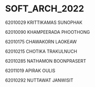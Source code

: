 # SOFT_ARCH_2022

62010029 KRITTIKAMAS SUNOPHAK

62010090 KHAMPEERADA PHOOTHONG

62010175  CHAWAKORN LAOKEAW

62010215 CHOTIKA TRAKULNUCH

62010285 NATHAMON BOONPRASERT

62011019 APIRAK OULIS

62010292 NUTTAWAT JANWISIT  

